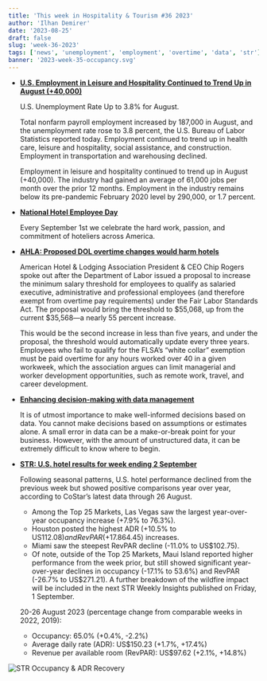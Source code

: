 ```yaml
---
title: 'This week in Hospitality & Tourism #36 2023'
author: 'Ilhan Demirer'
date: '2023-08-25'
draft: false
slug: 'week-36-2023'
tags: ['news', 'unemployment', 'employment', 'overtime', 'data', 'str']
banner: '2023-week-35-occupancy.svg'
---
```


- **[U.S. Employment in Leisure and Hospitality Continued to Trend Up in August (+40,000)](https://www.hotelnewsresource.com/article127947.html)**

  U.S. Unemployment Rate Up to 3.8% for August.

  Total nonfarm payroll employment increased by 187,000 in August, and the unemployment rate rose to 3.8 percent, the U.S. Bureau of Labor Statistics reported today. Employment continued to trend up in health care, leisure and hospitality, social assistance, and construction. Employment in transportation and warehousing declined.

  Employment in leisure and hospitality continued to trend up in August (+40,000). The industry had gained an average of 61,000 jobs per month over the prior 12 months. Employment in the industry remains below its pre-pandemic February 2020 level by 290,000, or 1.7 percent.

- **[National Hotel Employee Day](https://www.hotelnewsresource.com/article127948.html)**

  Every September 1st we celebrate the hard work, passion, and commitment of hoteliers across America.

- **[AHLA: Proposed DOL overtime changes would harm hotels](https://www.hotelmanagement.net/operate/ahla-proposed-dol-overtime-changes-would-harm-hotels)**

  American Hotel & Lodging Association President & CEO Chip Rogers spoke out after the Department of Labor issued a proposal to increase the minimum salary threshold for employees to qualify as salaried executive, administrative and professional employees (and therefore exempt from overtime pay requirements) under the Fair Labor Standards Act. The proposal would bring the threshold to $55,068, up from the current $35,568—a nearly 55 percent increase.

  This would be the second increase in less than five years, and under the proposal, the threshold would automatically update every three years. Employees who fail to qualify for the FLSA’s “white collar” exemption must be paid overtime for any hours worked over 40 in a given workweek, which the association argues can limit managerial and worker development opportunities, such as remote work, travel, and career development.

- **[Enhancing decision-making with data management](https://insights.ehotelier.com/insights/2023/09/01/enhancing-decision-making-how-data-management-empowers-hotel-asset-managers/)**

  It is of utmost importance to make well-informed decisions based on data. You cannot make decisions based on assumptions or estimates alone. A small error in data can be a make-or-break point for your business. However, with the amount of unstructured data, it can be extremely difficult to know where to begin.

- **[STR: U.S. hotel results for week ending 2 September](https://str.com/press-release/us-hotel-results-week-ending-2-september)**

  Following seasonal patterns, U.S. hotel performance declined from the previous week but showed positive comparisons year over year, according to CoStar’s latest data through 26 August.

  - Among the Top 25 Markets, Las Vegas saw the largest year-over-year occupancy increase (+7.9% to 76.3%).
  - Houston posted the highest ADR (+10.5% to US$112.08) and RevPAR (+17.8% to US$64.45) increases.
  - Miami saw the steepest RevPAR decline (-11.0% to US$102.75).
  - Of note, outside of the Top 25 Markets, Maui Island reported higher performance from the week prior, but still showed significant year-over-year declines in occupancy (-17.1% to 53.6%) and RevPAR (-26.7% to US$271.21). A further breakdown of the wildfire impact will be included in the next STR Weekly Insights published on Friday, 1 September.

  20-26 August 2023 (percentage change from comparable weeks in 2022, 2019):

  - Occupancy: 65.0% (+0.4%, -2.2%)
  - Average daily rate (ADR): US$150.23 (+1.7%, +17.4%)
  - Revenue per available room (RevPAR): US$97.62 (+2.1%, +14.8%)

![STR Occupancy & ADR Recovery](/images/blogimages/2023-week-35-occupancy.svg)
